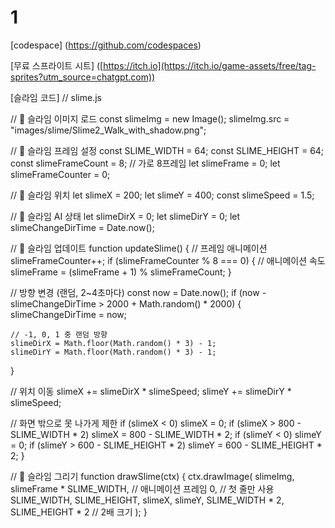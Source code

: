 # 1
[codespace] (https://github.com/codespaces)

[무료 스프라이트 시트] ([https://itch.io](https://itch.io/game-assets/free/tag-sprites?utm_source=chatgpt.com))

[슬라임 코드] // slime.js

// 🔹 슬라임 이미지 로드
const slimeImg = new Image();
slimeImg.src = "images/slime/Slime2_Walk_with_shadow.png";

// 🔹 슬라임 프레임 설정
const SLIME_WIDTH = 64;
const SLIME_HEIGHT = 64;
const slimeFrameCount = 8;   // 가로 8프레임
let slimeFrame = 0;
let slimeFrameCounter = 0;

// 🔹 슬라임 위치
let slimeX = 200;
let slimeY = 400;
const slimeSpeed = 1.5;

// 🔹 슬라임 AI 상태
let slimeDirX = 0;
let slimeDirY = 0;
let slimeChangeDirTime = Date.now();

// 🔹 슬라임 업데이트
function updateSlime() {
  // 프레임 애니메이션
  slimeFrameCounter++;
  if (slimeFrameCounter % 8 === 0) { // 애니메이션 속도
    slimeFrame = (slimeFrame + 1) % slimeFrameCount;
  }

  // 방향 변경 (랜덤, 2~4초마다)
  const now = Date.now();
  if (now - slimeChangeDirTime > 2000 + Math.random() * 2000) {
    slimeChangeDirTime = now;

    // -1, 0, 1 중 랜덤 방향
    slimeDirX = Math.floor(Math.random() * 3) - 1;
    slimeDirY = Math.floor(Math.random() * 3) - 1;
  }

  // 위치 이동
  slimeX += slimeDirX * slimeSpeed;
  slimeY += slimeDirY * slimeSpeed;

  // 화면 밖으로 못 나가게 제한
  if (slimeX < 0) slimeX = 0;
  if (slimeX > 800 - SLIME_WIDTH * 2) slimeX = 800 - SLIME_WIDTH * 2;
  if (slimeY < 0) slimeY = 0;
  if (slimeY > 600 - SLIME_HEIGHT * 2) slimeY = 600 - SLIME_HEIGHT * 2;
}

// 🔹 슬라임 그리기
function drawSlime(ctx) {
  ctx.drawImage(
    slimeImg,
    slimeFrame * SLIME_WIDTH, // 애니메이션 프레임
    0,                        // 첫 줄만 사용
    SLIME_WIDTH, SLIME_HEIGHT,
    slimeX, slimeY,
    SLIME_WIDTH * 2, SLIME_HEIGHT * 2 // 2배 크기
  );
}
